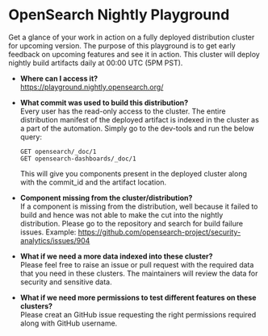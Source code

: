 # OpenSearch Nightly Playground
Get a glance of your work in action on a fully deployed distribution cluster for upcoming version. The purpose of this playground is to get early feedback on upcoming features and see it in action.
This cluster will deploy nightly build artifacts daily at 00:00 UTC (5PM PST).

* **Where can I access it?**\
  https://playground.nightly.opensearch.org/

* **What commit was used to build this distribution?**\
  Every user has the read-only access to the cluster. The entire distribution manifest of the deployed artifact is indexed in the cluster as a part of the automation. Simply go to the dev-tools and run the below query:
  ```
  GET opensearch/_doc/1
  GET opensearch-dashboards/_doc/1
  ```
  This will give you components present in the deployed cluster along with the commit_id and the artifact location.

* **Component missing from the cluster/distribution?**\
  If a component is missing from the distribution, well because it failed to build and hence was not able to make the cut into the nightly distribution. Please go to the repository and search for build failure issues. Example: https://github.com/opensearch-project/security-analytics/issues/904

* **What if we need a more data indexed into these cluster?**\
  Please feel free to raise an issue or pull request with the required data that you need in these clusters. The maintainers will review the data for security and sensitive data.

* **What if we need more permissions to test different features on these clusters?**\
  Please creat an GitHub issue requesting the right permissions required along with GitHub username.
